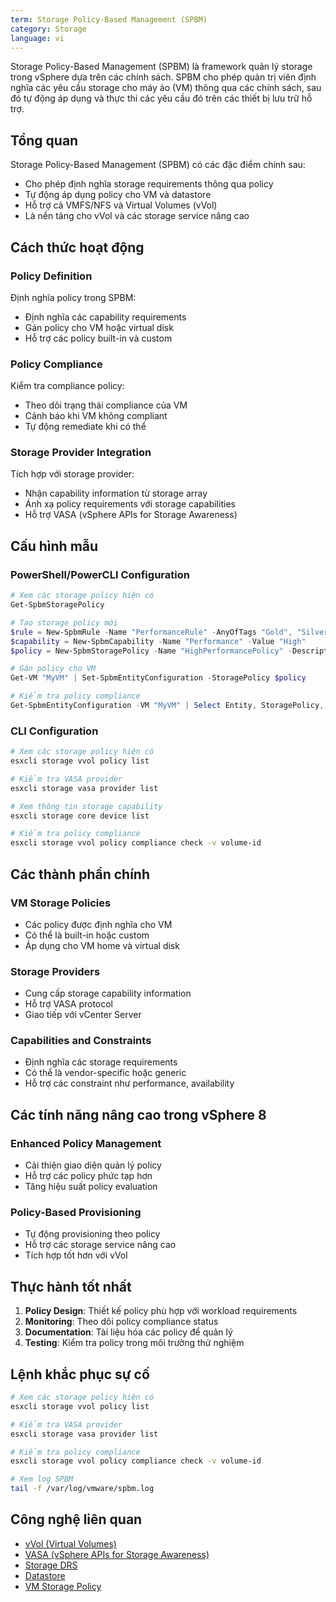 ```yaml
---
term: Storage Policy-Based Management (SPBM)
category: Storage
language: vi
---
```


Storage Policy-Based Management (SPBM) là framework quản lý storage trong vSphere dựa trên các chính sách. SPBM cho phép quản trị viên định nghĩa các yêu cầu storage cho máy ảo (VM) thông qua các chính sách, sau đó tự động áp dụng và thực thi các yêu cầu đó trên các thiết bị lưu trữ hỗ trợ.

## Tổng quan

Storage Policy-Based Management (SPBM) có các đặc điểm chính sau:
- Cho phép định nghĩa storage requirements thông qua policy
- Tự động áp dụng policy cho VM và datastore
- Hỗ trợ cả VMFS/NFS và Virtual Volumes (vVol)
- Là nền tảng cho vVol và các storage service nâng cao

## Cách thức hoạt động

### Policy Definition
Định nghĩa policy trong SPBM:
- Định nghĩa các capability requirements
- Gán policy cho VM hoặc virtual disk
- Hỗ trợ các policy built-in và custom

### Policy Compliance
Kiểm tra compliance policy:
- Theo dõi trạng thái compliance của VM
- Cảnh báo khi VM không compliant
- Tự động remediate khi có thể

### Storage Provider Integration
Tích hợp với storage provider:
- Nhận capability information từ storage array
- Ánh xạ policy requirements với storage capabilities
- Hỗ trợ VASA (vSphere APIs for Storage Awareness)

## Cấu hình mẫu

### PowerShell/PowerCLI Configuration
```powershell
# Xem các storage policy hiện có
Get-SpbmStoragePolicy

# Tạo storage policy mới
$rule = New-SpbmRule -Name "PerformanceRule" -AnyOfTags "Gold", "Silver"
$capability = New-SpbmCapability -Name "Performance" -Value "High"
$policy = New-SpbmStoragePolicy -Name "HighPerformancePolicy" -Description "Policy for high performance workloads" -Rule $rule -Capability $capability

# Gán policy cho VM
Get-VM "MyVM" | Set-SpbmEntityConfiguration -StoragePolicy $policy

# Kiểm tra policy compliance
Get-SpbmEntityConfiguration -VM "MyVM" | Select Entity, StoragePolicy, ComplianceStatus
```

### CLI Configuration
```bash
# Xem các storage policy hiện có
esxcli storage vvol policy list

# Kiểm tra VASA provider
esxcli storage vasa provider list

# Xem thông tin storage capability
esxcli storage core device list

# Kiểm tra policy compliance
esxcli storage vvol policy compliance check -v volume-id
```

## Các thành phần chính

### VM Storage Policies
- Các policy được định nghĩa cho VM
- Có thể là built-in hoặc custom
- Áp dụng cho VM home và virtual disk

### Storage Providers
- Cung cấp storage capability information
- Hỗ trợ VASA protocol
- Giao tiếp với vCenter Server

### Capabilities and Constraints
- Định nghĩa các storage requirements
- Có thể là vendor-specific hoặc generic
- Hỗ trợ các constraint như performance, availability

## Các tính năng nâng cao trong vSphere 8

### Enhanced Policy Management
- Cải thiện giao diện quản lý policy
- Hỗ trợ các policy phức tạp hơn
- Tăng hiệu suất policy evaluation

### Policy-Based Provisioning
- Tự động provisioning theo policy
- Hỗ trợ các storage service nâng cao
- Tích hợp tốt hơn với vVol

## Thực hành tốt nhất

1. **Policy Design**: Thiết kế policy phù hợp với workload requirements
2. **Monitoring**: Theo dõi policy compliance status
3. **Documentation**: Tài liệu hóa các policy để quản lý
4. **Testing**: Kiểm tra policy trong môi trường thử nghiệm

## Lệnh khắc phục sự cố

```bash
# Xem các storage policy hiện có
esxcli storage vvol policy list

# Kiểm tra VASA provider
esxcli storage vasa provider list

# Kiểm tra policy compliance
esxcli storage vvol policy compliance check -v volume-id

# Xem log SPBM
tail -f /var/log/vmware/spbm.log
```

## Công nghệ liên quan

- [vVol (Virtual Volumes)](/glossary/term/vvol)
- [VASA (vSphere APIs for Storage Awareness)](/glossary/term/vasa.md)
- [Storage DRS](/glossary/term/storage-drs.md)
- [Datastore](/glossary/term/datastore.md)
- [VM Storage Policy](/glossary/term/vm-storage-policy)